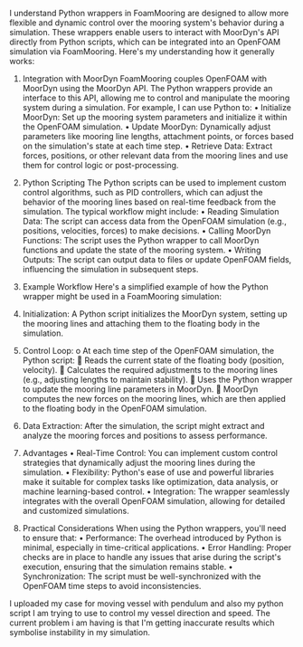 I understand Python wrappers in FoamMooring are designed to allow more flexible and dynamic control over the mooring system's behavior during a simulation. These wrappers enable users to interact with MoorDyn's API directly from Python scripts, which can be integrated into an OpenFOAM simulation via FoamMooring. Here's my understanding how it generally works:


1. Integration with MoorDyn
FoamMooring couples OpenFOAM with MoorDyn using the MoorDyn API. The Python wrappers provide an interface to this API, allowing me to control and manipulate the mooring system during a simulation. For example, I can use Python to:
•	Initialize MoorDyn: Set up the mooring system parameters and initialize it within the OpenFOAM simulation.
•	Update MoorDyn: Dynamically adjust parameters like mooring line lengths, attachment points, or forces based on the simulation's state at each time step.
•	Retrieve Data: Extract forces, positions, or other relevant data from the mooring lines and use them for control logic or post-processing.


2. Python Scripting
The Python scripts can be used to implement custom control algorithms, such as PID controllers, which can adjust the behavior of the mooring lines based on real-time feedback from the simulation. The typical workflow might include:
•	Reading Simulation Data: The script can access data from the OpenFOAM simulation (e.g., positions, velocities, forces) to make decisions.
•	Calling MoorDyn Functions: The script uses the Python wrapper to call MoorDyn functions and update the state of the mooring system.
•	Writing Outputs: The script can output data to files or update OpenFOAM fields, influencing the simulation in subsequent steps.


3. Example Workflow
Here's a simplified example of how the Python wrapper might be used in a FoamMooring simulation:
1.	Initialization: A Python script initializes the MoorDyn system, setting up the mooring lines and attaching them to the floating body in the simulation.
2.	Control Loop:
o	At each time step of the OpenFOAM simulation, the Python script:
	Reads the current state of the floating body (position, velocity).
	Calculates the required adjustments to the mooring lines (e.g., adjusting lengths to maintain stability).
	Uses the Python wrapper to update the mooring line parameters in MoorDyn.
	MoorDyn computes the new forces on the mooring lines, which are then applied to the floating body in the OpenFOAM simulation.
3.	Data Extraction: After the simulation, the script might extract and analyze the mooring forces and positions to assess performance.


4. Advantages
•	Real-Time Control: You can implement custom control strategies that dynamically adjust the mooring lines during the simulation.
•	Flexibility: Python's ease of use and powerful libraries make it suitable for complex tasks like optimization, data analysis, or machine learning-based control.
•	Integration: The wrapper seamlessly integrates with the overall OpenFOAM simulation, allowing for detailed and customized simulations.


5. Practical Considerations
When using the Python wrappers, you'll need to ensure that:
•	Performance: The overhead introduced by Python is minimal, especially in time-critical applications.
•	Error Handling: Proper checks are in place to handle any issues that arise during the script's execution, ensuring that the simulation remains stable.
•	Synchronization: The script must be well-synchronized with the OpenFOAM time steps to avoid inconsistencies.

I uploaded my case for moving vessel with pendulum and also my python script I am trying to use to control my vessel direction and speed. The current problem i am having is that I'm getting inaccurate results which symbolise instability in my simulation.  

